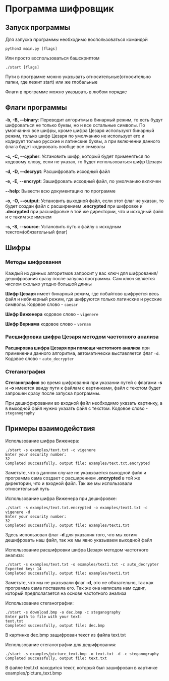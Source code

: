 # Программа шифровщик

## Запуск программы

Для запуска программы необходимо воспользоваться командой
```
python3 main.py [flags]
```
Или просто воспользоваться башскриптом
```
./start [flags]
```

Пути в программе можно указывать относительные(относительно папки, где лежит start) или же
глобальные

Флаги в программе можно указывать в любом порядке

## Флаги программы

**-b, -B, --binary**: Переводит алгоритмы в бинарный режим, то есть будут шифроваться не только буквы, но
и все остальные символы. По умолчанию все шифры, кроме шифра Цезаря используют бинарный режим,
только шифр Цезаря по умолчанию не использует его и кодирует только русские и латинские буквы, а при 
включении данного флага будет кодировать вообще все символы

**-c, -C, --cypher**: Установить шифр, который будет применяться по кодовому слову, если не указан,
то будет использоваться шифр Цезаря

**-d, -D, --decrypt**: Расшифровать исходный файл

**-e, -E, --encrypt**: Зашифровать исходный файл, по умолчанию включен

**--help**: Вывести всю документацию по программе

**-o, -O, --output**: Установить выходной файл, если этот флаг не указан, то будет создан файл с
расширением **.encrypted** при шифровке и **.decrypted** при расшифровке в той же директории, что и исходный
файл и с таким же именем

**-s, -S, --source**: Установить путь к файлу с исходным текстом(обязательный флаг)

## Шифры

### Методы шифрования

Каждый из данных алгоритмов запросит у вас ключ для шифрования/дешифрования сразу после запуска программы. Сам ключ является числом сколько угодно большой длины

**Шифр Цезаря** имеет бинарный режим, где побайтово шифруется весь файл и небинарный режим, где шифруются только
латинские и русские символы. Кодовое слово - `caesar`

**Шифр Виженера** кодовое слово - `vigenere`

**Шифр Вернама** кодовое слово - `vernam`

### Расшифровка шифра Цезаря методом частотного анализа

**Расшировка шифра Цезаря при помощи частотного анализа** при применении данного алгоритма, автоматически
выставляется флаг `-d`. Кодовое слово - `auto_decrypter`

### Стеганография

**Стеганография** во время шифрования при указании путей с флагами **-s** и **-o** имеются ввиду пути к файлам с картинками, файл с текстом
будет запрошен сразу после запуска программы.

При дешифрировании во входной файл необходимо указать картинку, а в выходной файл нужно указать файл с текстом. Кодовое слово - `steganography`

## Примеры взаимодействия

Использование шифра Виженера:
```
./start -s examples/text.txt -c vigenere
Enter your security number:
32
Completed successfully, output file: examples/text.txt.encrypted
```
Заметьте, что в данном случае не указывается выходной файл и программа сама создает с расширением
**.encrypted** в той же директории, что и входной файл. Так же мы использовали относительный путь

Использование шифра Виженера при дешифровке:
```
./start -s examples/text.txt.encrypted -o examples/text1.txt -c vigenere -d
Enter your security number:
32
Completed successfully, output file: examples/text1.txt
```
Здесь использован флаг **-d** для указания того, что мы хотим дешифровать наш файл, так же мы явно указываем выходной файл

Использование расшифровки шифра Цезаря методом частотного анализа:
```
./start -s examples/text.txt -o examples/text1.txt -c auto_decrypter
Expected key: 14
Completed successfully, output file: examples/text1.txt
```
Заметьте, что мы не указывали флаг **-d**, это не обязательно, так как программа сама поставила его.
Так же она написала нам сдвиг, который предполагается на основе частотного анализа

Использование стеганографии:

```
./start -s download.bmp -o dec.bmp -c steganography
Enter path to file with your text:
text.txt
Completed successfully, output file: dec.bmp
```
В картинке dec.bmp защифрован текст из файла text.txt

Использование стеганографии для дешифрования:

```
./start -s examples/picture_text.bmp -o text.txt -d -c steganography
Completed successfully, output file: text.txt
```

В файле text.txt находится текст, который был зашифрован в картинке examples/picture_text.bmp
